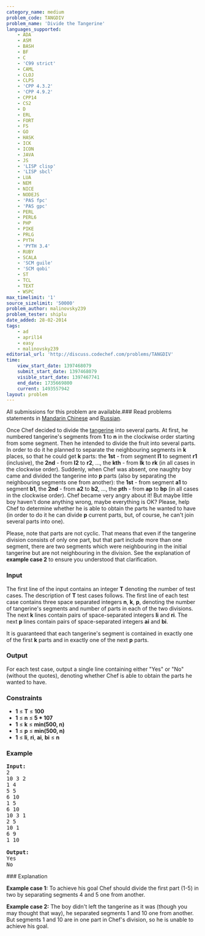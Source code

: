 ```yaml
---
category_name: medium
problem_code: TANGDIV
problem_name: 'Divide the Tangerine'
languages_supported:
    - ADA
    - ASM
    - BASH
    - BF
    - C
    - 'C99 strict'
    - CAML
    - CLOJ
    - CLPS
    - 'CPP 4.3.2'
    - 'CPP 4.9.2'
    - CPP14
    - CS2
    - D
    - ERL
    - FORT
    - FS
    - GO
    - HASK
    - ICK
    - ICON
    - JAVA
    - JS
    - 'LISP clisp'
    - 'LISP sbcl'
    - LUA
    - NEM
    - NICE
    - NODEJS
    - 'PAS fpc'
    - 'PAS gpc'
    - PERL
    - PERL6
    - PHP
    - PIKE
    - PRLG
    - PYTH
    - 'PYTH 3.4'
    - RUBY
    - SCALA
    - 'SCM guile'
    - 'SCM qobi'
    - ST
    - TCL
    - TEXT
    - WSPC
max_timelimit: '1'
source_sizelimit: '50000'
problem_author: malinovsky239
problem_tester: shiplu
date_added: 28-02-2014
tags:
    - ad
    - april14
    - easy
    - malinovsky239
editorial_url: 'http://discuss.codechef.com/problems/TANGDIV'
time:
    view_start_date: 1397468079
    submit_start_date: 1397468079
    visible_start_date: 1397467741
    end_date: 1735669800
    current: 1493557942
layout: problem
---
```

All submissions for this problem are available.###  Read problems statements in [Mandarin Chinese](http://www.codechef.com/download/translated/APRIL14/mandarin/TANGDIV.pdf) and [Russian](http://www.codechef.com/download/translated/APRIL14/russian/TANGDIV.pdf).

Once Chef decided to divide the [tangerine](http://en.wikipedia.org/wiki/Tangerine) into several parts. At first, he numbered tangerine's segments from **1** to **n** in the clockwise order starting from some segment. Then he intended to divide the fruit into several parts. In order to do it he planned to separate the neighbouring segments in **k** places, so that he could get **k** parts: the **1st** - from segment **l1** to segment **r1** (inclusive), the **2nd** - from **l2** to **r2**, ..., the **kth** - from **lk** to **rk** (in all cases in the clockwise order). Suddenly, when Chef was absent, one naughty boy came and divided the tangerine into **p** parts (also by separating the neighbouring segments one from another): the **1st** - from segment **a1** to segment **b1**, the **2nd** - from **a2** to **b2**, ..., the **pth** - from **ap** to **bp** (in all cases in the clockwise order). Chef became very angry about it! But maybe little boy haven't done anything wrong, maybe everything is OK? Please, help Chef to determine whether he is able to obtain the parts he wanted to have (in order to do it he can divide **p** current parts, but, of course, he can't join several parts into one).

 Please, note that parts are not cyclic. That means that even if the tangerine division consists of only one part, but that part include more than one segment, there are two segments which were neighbouring in the initial tangerine but are not neighbouring in the division. See the explanation of **example case 2** to ensure you understood that clarification.

### Input

The first line of the input contains an integer **T** denoting the number of test cases. The description of **T** test cases follows.
The first line of each test case contains three space separated integers **n**, **k**, **p**, denoting the number of tangerine's segments and number of parts in each of the two divisions. The next **k** lines contain pairs of space-separated integers **li** and **ri**. The next **p** lines contain pairs of space-separated integers **ai** and **bi**.

It is guaranteed that each tangerine's segment is contained in exactly one of the first **k** parts and in exactly one of the next **p** parts.

### Output

For each test case, output a single line containing either "Yes" or "No" (without the quotes), denoting whether Chef is able to obtain the parts he wanted to have.

### Constraints

- **1** ≤ **T** ≤ **100**
- **1** ≤ **n** ≤ **5 \* 107**
- **1** ≤ **k** ≤ **min(500, n)**
- **1** ≤ **p** ≤ **min(500, n)**
- **1** ≤ **li**, **ri**, **ai**, **bi** ≤ **n**

### Example

<pre><b>Input:</b>
2
10 3 2
1 4
5 5
6 10
1 5
6 10
10 3 1
2 5
10 1
6 9
1 10

<b>Output:</b>
Yes
No
</pre>### Explanation

**Example case 1:** To achieve his goal Chef should divide the first part (1-5) in two by separating segments 4 and 5 one from another.

**Example case 2:** The boy didn't left the tangerine as it was (though you may thought that way), he separated segments 1 and 10 one from another. But segments 1 and 10 are in one part in Chef's division, so he is unable to achieve his goal.
